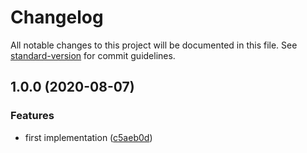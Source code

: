 # Changelog

All notable changes to this project will be documented in this file. See [standard-version](https://github.com/conventional-changelog/standard-version) for commit guidelines.

## 1.0.0 (2020-08-07)


### Features

* first implementation ([c5aeb0d](https://github.com/davinchi-finsi/jq-thermoquiz/commit/c5aeb0d848cac1fd5a4f246c44f7c3c9befcbe52))
